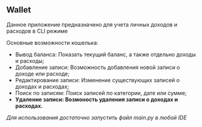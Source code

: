 ## Wallet 

Данное приложение предназначено для учета личных доходов и расходов в CLI режиме

Основные возможности кошелька:
- Вывод баланса: Показать текущий баланс, а также отдельно доходы и расходы;
- Добавление записи: Возможность добавления новой записи о доходе или расходе;
- Редактирование записи: Изменение существующих записей о доходах и расходах;
- Поиск по записям: Поиск записей по категории, дате или сумме;
- **Удаление записи: Возмоность удаления записи о доходах и расходах.**

*Для использования достаточно запустить файл main.py в любой IDE*


    